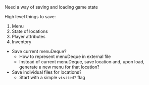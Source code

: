 Need a way of saving and loading game state

High level things to save:
1. Menu
2. State of locations
3. Player attributes
4. Inventory

- Save current menuDeque?
	- How to represent menuDeque in external file
	- Instead of current menuDeque, save location and, upon load, generate a new menu for that location?
- Save individual files for locations?
	- Start with a simple `visited?` flag
